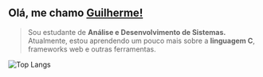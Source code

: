 ## Olá, me chamo <a href="https://github.com/uguisousa">Guilherme!</a>
<blockquote>
Sou estudante de <b>Análise e Desenvolvimento de Sistemas.</b> Atualmente, estou aprendendo um pouco mais sobre a <b>linguagem C</b>, frameworks web e outras ferramentas.
</blockquote>


![Top Langs](https://github-readme-stats.vercel.app/api/top-langs/?username=uguisousa&hide_progress=true&custom_title=language&theme=dark&hide_border=true)




